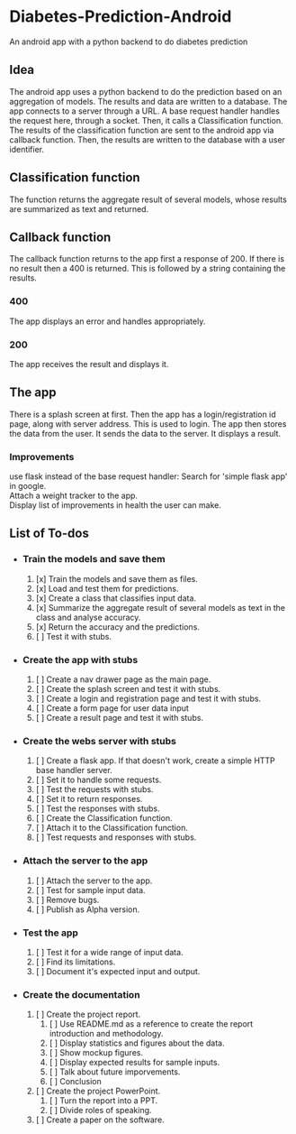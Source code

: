 # Diabetes-Prediction-Android

An android app with a python backend to do diabetes prediction

## Idea

The android app uses a python backend to do the prediction based on an aggregation of models. The results and data are written to a database.
The app connects to a server through a URL.
A base request handler handles the request here, through a socket. Then, it calls a Classification function.
The results of the classification function are sent to the android app via callback function. Then, the results are written to the database with a user identifier.

## Classification function

The function returns the aggregate result of several models, whose results are summarized as text and returned.

## Callback function

The callback function returns to the app first a response of 200. If there is no result then a 400 is returned. This is followed by a string containing the results.

### 400

The app displays an error and handles appropriately.

### 200

The app receives the result and displays it.

## The app

There is a splash screen at first. Then the app has a login/registration id page, along with server address. This is used to login.
The app then stores the data from the user. It sends the data to the server. It displays a result.

### Improvements

use flask instead of the base request handler: Search for 'simple flask app' in google.  
Attach a weight tracker to the app.  
Display list of improvements in health the user can make.  

## List of To-dos

- ### Train the models and save them

  1. [x] Train the models and save them as files.
  2. [x] Load and test them for predictions.
  3. [x] Create a class that classifies input data.
  4. [x] Summarize the aggregate result of several models as text in the class and analyse accuracy.
  5. [x] Return the accuracy and the predictions.
  6. [ ] Test it with stubs.

- ### Create the app with stubs
  
  1. [ ] Create a nav drawer page as the main page.
  2. [ ] Create the splash screen and test it with stubs.
  3. [ ] Create a login and registration page and test it with stubs.
  4. [ ] Create a form page for user data input
  5. [ ] Create a result page and test it with stubs.

- ### Create the webs server with stubs

  1. [ ] Create a flask app. If that doesn't work, create a simple HTTP base handler server.
  2. [ ] Set it to handle some requests.
  3. [ ] Test the requests with stubs.
  4. [ ] Set it to return responses.
  5. [ ] Test the responses with stubs.
  6. [ ] Create the Classification function.
  7. [ ] Attach it to the Classification function.
  8. [ ] Test requests and responses with stubs.

- ### Attach the server to the app
  
  1. [ ] Attach the server to the app.
  2. [ ] Test for sample input data.
  3. [ ] Remove bugs.
  4. [ ] Publish as Alpha version.

- ### Test the app
  
  1. [ ] Test it for a wide range of input data.
  2. [ ] Find its limitations.
  3. [ ] Document it's expected input and output.

- ### Create the documentation

  1. [ ] Create the project report.
     1. [ ] Use README.md as a reference to create the report introduction and methodology.
     2. [ ] Display statistics and figures about the data.
     3. [ ] Show mockup figures.
     4. [ ] Display expected results for sample inputs.
     5. [ ] Talk about future imporvements.
     6. [ ] Conclusion
  2. [ ] Create the project PowerPoint.
     1. [ ] Turn the report into a PPT.
     2. [ ] Divide roles of speaking.
  3. [ ] Create a paper on the software.
